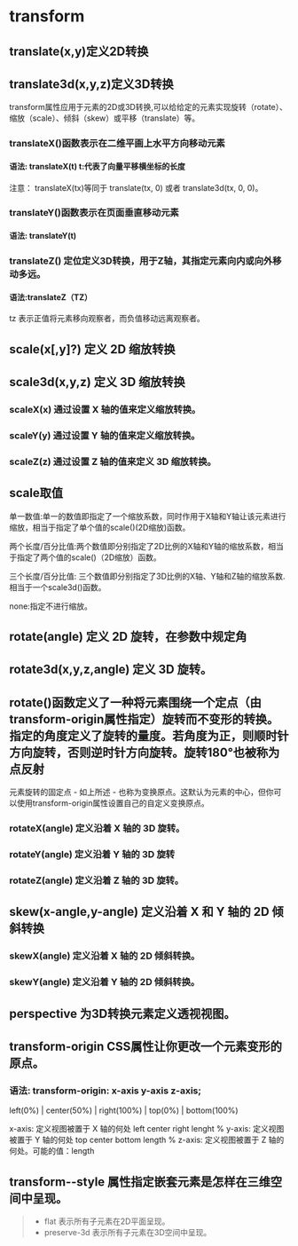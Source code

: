 # transform 

## translate(x,y)定义2D转换
## translate3d(x,y,z)定义3D转换

transform属性应用于元素的2D或3D转换,可以给给定的元素实现旋转（rotate）、缩放（scale）、倾斜（skew）或平移（translate）等。

### translateX()函数表示在二维平画上水平方向移动元素

#### 语法: translateX(t) t:代表了向量平移横坐标的长度

注意： translateX(tx)等同于 translate(tx, 0) 或者 translate3d(tx, 0, 0)。

### translateY()函数表示在页面垂直移动元素

#### 语法: translateY(t)

### translateZ() 定位定义3D转换，用于Z轴，其指定元素向内或向外移动多远。

#### 语法:translateZ（TZ）

tz 表示正值将元素移向观察者，而负值移动远离观察者。


## scale(x[,y]?) 定义 2D 缩放转换
## scale3d(x,y,z) 定义 3D 缩放转换

### scaleX(x) 通过设置 X 轴的值来定义缩放转换。
### scaleY(y) 通过设置 Y 轴的值来定义缩放转换。
### scaleZ(z)  通过设置 Z 轴的值来定义 3D 缩放转换。

## scale取值

单一数值:单一的数值即指定了一个缩放系数，同时作用于X轴和Y轴让该元素进行缩放，相当于指定了单个值的scale()(2D缩放)函数。

两个长度/百分比值:两个数值即分别指定了2D比例的X轴和Y轴的缩放系数，相当于指定了两个值的scale()（2D缩放）函数。

三个长度/百分比值: 三个数值即分别指定了3D比例的X轴、Y轴和Z轴的缩放系数. 相当于一个scale3d()函数。

none:指定不进行缩放。

## rotate(angle) 定义 2D 旋转，在参数中规定角
## rotate3d(x,y,z,angle) 定义 3D 旋转。

## rotate()函数定义了一种将元素围绕一个定点（由transform-origin属性指定）旋转而不变形的转换。指定的角度定义了旋转的量度。若角度为正，则顺时针方向旋转，否则逆时针方向旋转。旋转180°也被称为点反射

元素旋转的固定点 - 如上所述 - 也称为变换原点。这默认为元素的中心，但你可以使用transform-origin属性设置自己的自定义变换原点。

### rotateX(angle) 定义沿着 X 轴的 3D 旋转。
### rotateY(angle) 定义沿着 Y 轴的 3D 旋转
### rotateZ(angle) 定义沿着 Z 轴的 3D 旋转。


## skew(x-angle,y-angle) 定义沿着 X 和 Y 轴的 2D 倾斜转换
### skewX(angle) 定义沿着 X 轴的 2D 倾斜转换。
### skewY(angle) 定义沿着 Y 轴的 2D 倾斜转换。

## perspective 为3D转换元素定义透视视图。

## transform-origin CSS属性让你更改一个元素变形的原点。

### 语法: transform-origin: x-axis y-axis z-axis;

left(0%) | center(50%) | right(100%) | top(0%) | bottom(100%)

x-axis: 定义视图被置于 X 轴的何处 left center right lenght %
y-axis: 定义视图被置于 Y 轴的何处 top center bottom length %
z-axis: 定义视图被置于 Z 轴的何处。可能的值：length


## transform--style 属性指定嵌套元素是怎样在三维空间中呈现。
>* flat 表示所有子元素在2D平面呈现。
>* preserve-3d 表示所有子元素在3D空间中呈现。